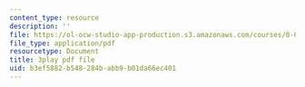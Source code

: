 ```yaml
---
content_type: resource
description: ''
file: https://ol-ocw-studio-app-production.s3.amazonaws.com/courses/8-01sc-classical-mechanics-fall-2016/b3ef5882b548284babb9b01da66ec401_UPnqIKBAMaQ.pdf
file_type: application/pdf
resourcetype: Document
title: 3play pdf file
uid: b3ef5882-b548-284b-abb9-b01da66ec401
---
```

